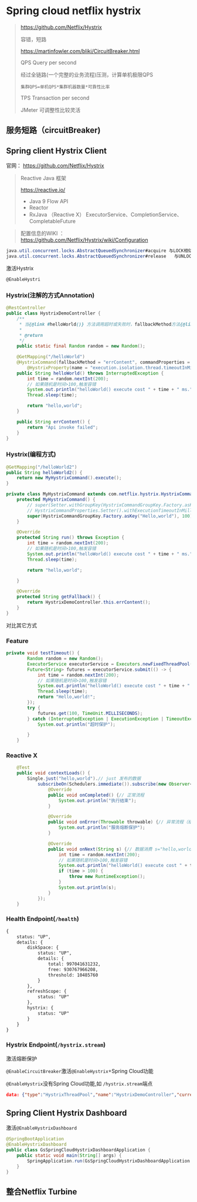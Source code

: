 # Spring cloud netflix hystrix

> https://github.com/Netflix/Hystrix
>
> 容错，短路
>
> https://martinfowler.com/bliki/CircuitBreaker.html 
>
> QPS Query per second
>
> 经过全链路(一个完整的业务流程)压测，计算单机极限QPS 
>
> `集群QPS=单机QPS*集群机器数量*可靠性比率`
>
> TPS Transaction per second
>
>  JMeter 可调整性比较灵活

## 服务短路（circuitBreaker)

## Spring client Hystrix Client

官网： https://github.com/Netflix/Hystrix

> Reactive Java 框架 
>
> https://reactive.io/
>
> * Java 9 Flow API
> * Reactor
> * RxJava （Reactive X）
>   ExecutorService、CompletionService、CompletableFuture

> 配置信息的WIKI ： https://github.com/Netflix/Hystrix/wiki/Configuration

```java
java.util.concurrent.locks.AbstractQueuedSynchronizer#acquire 与LOCK相似
java.util.concurrent.locks.AbstractQueuedSynchronizer#release   与UNLOCK相似
```

激活Hystrix

`@EnableHystri`

### Hystrix(注解的方式Annotation)

```java
@RestController
public class HystrixDemoController {
    /**
     * 当{@link #helloWorld()} 方法调用超时或失败时，fallbackMethod方法{@link #errContent()}就会作为替找返回
     * 
     * @return
     */
    public static final Random random = new Random();

    @GetMapping("/helloWorld")
    @HystrixCommand(fallbackMethod = "errContent", commandProperties = {
        @HystrixProperty(name = "execution.isolation.thread.timeoutInMilliseconds", value = "100")})
    public String helloWorld() throws InterruptedException {
        int time = random.nextInt(200);
        // 如果随机是时间>100,触发容错
        System.out.println("helloWorld() execute cost " + time + " ms.");
        Thread.sleep(time);

        return "hello,world";
    }

    public String errContent() {
        return "Api invoke failed";
    }
}
```

### Hystrix(编程方式)

```java
@GetMapping("/helloWorld2")
public String helloWorld2() {
    return new MyHystrixCommand().execute();
}

private class MyHystrixCommand extends com.netflix.hystrix.HystrixCommand<String> {
    protected MyHystrixCommand() {
        // super(Setter.withGroupKey(HystrixCommandGroupKey.Factory.asKey("Hello,world")).andCommandPropertiesDefaults(
        // HystrixCommandProperties.Setter().withExecutionTimeoutInMilliseconds(100)));
        super(HystrixCommandGroupKey.Factory.asKey("Hello,world"), 100);
    }

    @Override
    protected String run() throws Exception {
        int time = random.nextInt(200);
        // 如果随机是时间>100,触发容错
        System.out.println("helloWorld() execute cost " + time + " ms.");
        Thread.sleep(time);

        return "hello,world";

    }

    @Override
    protected String getFallback() {
        return HystrixDemoController.this.errContent();
    }
}
```



对比其它方式

### Feature

```java
private void testTimeout() {
        Random random = new Random();
        ExecutorService executorService = Executors.newFixedThreadPool(1);
        Future<String> futures = executorService.submit(() -> {
            int time = random.nextInt(200);
            // 如果随机是时间>100,触发容错
            System.out.println("helloWorld() execute cost " + time + " ms.");
            Thread.sleep(time);
            return "Hello,world!";
        });
        try {
            futures.get(100, TimeUnit.MILLISECONDS);
        } catch (InterruptedException | ExecutionException | TimeoutException e) {
            System.out.println("超时保护");

        }
    }
```

### Reactive X

```java
    @Test
    public void contextLoads() {
        Single.just("hello,world").// just 发布的数据
            subscribeOn(Schedulers.immediate()).subscribe(new Observer<String>() {
                @Override
                public void onCompleted() {// 正常流程
                    System.out.println("执行结束");
                }

                @Override
                public void onError(Throwable throwable) {// 异常流程（结束）
                    System.out.println("服务熔断保护");
                }

                @Override
                public void onNext(String s) {// 数据消费 s="hello,world"
                    int time = random.nextInt(200);
                    // 如果随机是时间>100,触发容错
                    System.out.println("helloWorld() execute cost " + time + " ms.");
                    if (time > 100) {
                        throw new RuntimeException();
                    }
                    System.out.println(s);
                }
            });
    }
```

### Health Endpoint(`/health`)

```xml 
{
    status: "UP",
    details: {
        diskSpace: {
            status: "UP",
            details: {
                total: 997041631232,
                free: 930767966208,
                threshold: 10485760
            }
        },
        refreshScope: {
            status: "UP"
        },
        hystrix: {
            status: "UP"
        }
    }
}
```

### Hystrix Endpoint(`/hystrix.stream`)

激活熔断保护

`@EnableCircuitBreaker`激活`@EnableHystrix`+Spring Cloud功能

`@EnableHystrix`没有Spring Cloud功能,如 `/hystrix.stream`端点

```json
data: {"type":"HystrixThreadPool","name":"HystrixDemoController","currentTime":1561869413729,"currentActiveCount":0,"currentCompletedTaskCount":6,"currentCorePoolSize":10,"currentLargestPoolSize":6,"currentMaximumPoolSize":10,"currentPoolSize":6,"currentQueueSize":0,"currentTaskCount":6,"rollingCountThreadsExecuted":5,"rollingMaxActiveThreads":1,"rollingCountCommandRejections":0,"propertyValue_queueSizeRejectionThreshold":5,"propertyValue_metricsRollingStatisticalWindowInMilliseconds":10000,"reportingHosts":1}
```



## Spring Client Hystrix Dashboard

激活`@EnableHystrixDashboard`

```java
@SpringBootApplication
@EnableHystrixDashboard
public class GsSpringCloudHystrixDashboardApplication {
    public static void main(String[] args) {
        SpringApplication.run(GsSpringCloudHystrixDashboardApplication.class, args);
    }
}
```

## 整合Netflix Turbine

